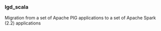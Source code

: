 ### lgd_scala

Migration from a set of Apache PIG applications to a set of Apache Spark (2.2) applications